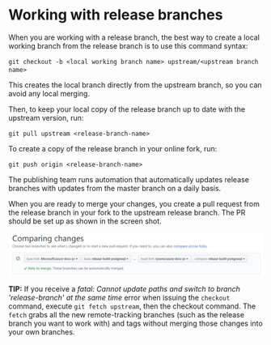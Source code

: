 # Working with release branches

When you are working with a release branch, the best way to create a local working branch from the release branch is to use this command syntax:

    git checkout -b <local working branch name> upstream/<upstream branch name>

This creates the local branch directly from the upstream branch, so you can avoid any local merging.

Then, to keep your local copy of the release branch up to date with the upstream version, run:

    git pull upstream <release-branch-name>
    
To create a copy of the release branch in your online fork, run:

    git push origin <release-branch-name>

The publishing team runs automation that automatically updates release branches with updates from the master branch on a daily basis.

When you are ready to merge your changes, you create a pull request from the release branch in your fork to the upstream release branch. The PR should be set up as shown in the screen shot.

![](./media/release-branches/release-branch-pr.png)

**TIP:** If you receive a *fatal: Cannot update paths and switch to branch 'release-branch' at the same time* error when issuing the `checkout` command, execute `git fetch upstream`, then the checkout command. The `fetch` grabs all the new remote-tracking branches (such as the release branch you want to work with) and tags without merging those changes into your own branches.